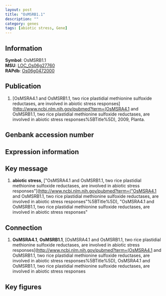 ```yaml
---
layout: post
title: "OsMSRB1.1"
description: ""
category: genes
tags: [abiotic stress, Gene]
---
```


## Information
__Symbol__: OsMSRB1.1  
__MSU__: [LOC_Os06g27760](http://rice.plantbiology.msu.edu/cgi-bin/ORF_infopage.cgi?orf=LOC_Os06g27760)  
__RAPdb__: [Os06g0472000](http://rapdb.dna.affrc.go.jp/viewer/gbrowse_details/irgsp1?name=Os06g0472000)  

## Publication
1. [OsMSRA4.1 and OsMSRB1.1, two rice plastidial methionine sulfoxide reductases, are involved in abiotic stress responses](http://www.ncbi.nlm.nih.gov/pubmed?term=(OsMSRA4.1 and OsMSRB1.1, two rice plastidial methionine sulfoxide reductases, are involved in abiotic stress responses%5BTitle%5D), 2009, Planta.

## Genbank accession number

## Expression information

## Key message
1. __abiotic stress__, ["OsMSRA4.1 and OsMSRB1.1, two rice plastidial methionine sulfoxide reductases, are involved in abiotic stress responses"](http://www.ncbi.nlm.nih.gov/pubmed?term=("OsMSRA4.1 and OsMSRB1.1, two rice plastidial methionine sulfoxide reductases, are involved in abiotic stress responses"%5BTitle%5D), "OsMSRA4.1 and OsMSRB1.1, two rice plastidial methionine sulfoxide reductases, are involved in abiotic stress responses"

## Connection
1. __OsMSRA4.1__, __OsMSRB1.1__, [OsMSRA4.1 and OsMSRB1.1, two rice plastidial methionine sulfoxide reductases, are involved in abiotic stress responses](http://www.ncbi.nlm.nih.gov/pubmed?term=(OsMSRA4.1 and OsMSRB1.1, two rice plastidial methionine sulfoxide reductases, are involved in abiotic stress responses%5BTitle%5D), OsMSRA4.1 and OsMSRB1.1, two rice plastidial methionine sulfoxide reductases, are involved in abiotic stress responses

## Key figures


